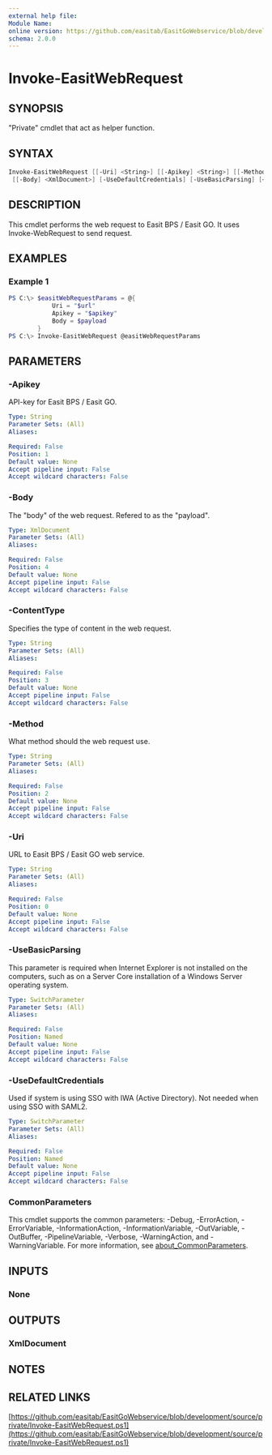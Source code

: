 ```yaml
---
external help file:
Module Name:
online version: https://github.com/easitab/EasitGoWebservice/blob/development/docs/v2/Invoke-EasitWebRequest.md
schema: 2.0.0
---
```


# Invoke-EasitWebRequest

## SYNOPSIS

"Private" cmdlet that act as helper function.

## SYNTAX

```powershell
Invoke-EasitWebRequest [[-Uri] <String>] [[-Apikey] <String>] [[-Method] <String>] [[-ContentType] <String>]
 [[-Body] <XmlDocument>] [-UseDefaultCredentials] [-UseBasicParsing] [<CommonParameters>]
```

## DESCRIPTION

This cmdlet performs the web request to Easit BPS / Easit GO. It uses Invoke-WebRequest to send request.

## EXAMPLES

### Example 1
```powershell
PS C:\> $easitWebRequestParams = @{
            Uri = "$url"
            Apikey = "$apikey"
            Body = $payload
        }
PS C:\> Invoke-EasitWebRequest @easitWebRequestParams
```

## PARAMETERS

### -Apikey

API-key for Easit BPS / Easit GO.

```yaml
Type: String
Parameter Sets: (All)
Aliases:

Required: False
Position: 1
Default value: None
Accept pipeline input: False
Accept wildcard characters: False
```

### -Body

The "body" of the web request. Refered to as the "payload".

```yaml
Type: XmlDocument
Parameter Sets: (All)
Aliases:

Required: False
Position: 4
Default value: None
Accept pipeline input: False
Accept wildcard characters: False
```

### -ContentType

Specifies the type of content in the web request.

```yaml
Type: String
Parameter Sets: (All)
Aliases:

Required: False
Position: 3
Default value: None
Accept pipeline input: False
Accept wildcard characters: False
```

### -Method

What method should the web request use.

```yaml
Type: String
Parameter Sets: (All)
Aliases:

Required: False
Position: 2
Default value: None
Accept pipeline input: False
Accept wildcard characters: False
```

### -Uri

URL to Easit BPS / Easit GO web service.

```yaml
Type: String
Parameter Sets: (All)
Aliases:

Required: False
Position: 0
Default value: None
Accept pipeline input: False
Accept wildcard characters: False
```

### -UseBasicParsing

This parameter is required when Internet Explorer is not installed on the computers, such as on a Server Core installation of a Windows Server operating system.

```yaml
Type: SwitchParameter
Parameter Sets: (All)
Aliases:

Required: False
Position: Named
Default value: None
Accept pipeline input: False
Accept wildcard characters: False
```

### -UseDefaultCredentials

Used if system is using SSO with IWA (Active Directory). Not needed when using SSO with SAML2.

```yaml
Type: SwitchParameter
Parameter Sets: (All)
Aliases:

Required: False
Position: Named
Default value: None
Accept pipeline input: False
Accept wildcard characters: False
```

### CommonParameters

This cmdlet supports the common parameters: -Debug, -ErrorAction, -ErrorVariable, -InformationAction, -InformationVariable, -OutVariable, -OutBuffer, -PipelineVariable, -Verbose, -WarningAction, and -WarningVariable. For more information, see [about_CommonParameters](http://go.microsoft.com/fwlink/?LinkID=113216).

## INPUTS

### None

## OUTPUTS

### XmlDocument

## NOTES

## RELATED LINKS

[https://github.com/easitab/EasitGoWebservice/blob/development/source/private/Invoke-EasitWebRequest.ps1](https://github.com/easitab/EasitGoWebservice/blob/development/source/private/Invoke-EasitWebRequest.ps1)
